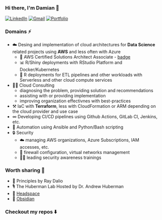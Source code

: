 ### Hi there, I'm Damian 👋

<p align="left">
   <a href="https://www.linkedin.com/in/damianbudelewski/"><img alt="LinkedIn" src="https://img.shields.io/badge/-damianbudelewski-0075b5?style=flat-square&logo=Linkedin&logoColor=white&link=https://www.linkedin.com/in/damianbudelewski/"></a>
   <a href="mailto:damian.budelewski@gmail.com"><img alt="Gmail" src="https://img.shields.io/badge/-damian.budelewski@gmail.com-eb4336?style=flat-square&logo=Gmail&logoColor=white&link=mailto:damian.budelewski@gmail.com"></a>
   <a href="https://budelewski.com/"><img alt="Portfolio" src="https://img.shields.io/badge/-budelewski.com-orange?style=flat-square&logo=squarespace&logoColor=white&link=https://budelewski.com/"></a>
</p>

### Domains ⚡️

- ☁️  Desing and implementation of cloud architectures for **Data Science** related projects using **AWS** and less often with Azure
  - 📜 AWS Certified Solutions Architect Associate - [badge](https://www.credly.com/badges/61384be4-bf67-4b70-8b3e-674c52ee969a)
  - 📊 R/Shiny deployments with RStudio Platform and Docker/Kubernetes 
  - 🧮 R deployments for ETL pipelines and other workloads with Serverless and other cloud compute services 
- 🧑‍💼 Cloud Consulting
   - diagnosing the problem, providing solution and recommendations
   - assisting with or providing implementation
   - improving organization effectivnes with best-practices
- ⚒️  IaC with **Terraform**, less with CloudFormation or ARM depending on the cloud provider and use case 
- ∞ Developing CI/CD pipelines using Github Actions, GitLab CI, Jenkins, etc.
- 🚀 Automation using Ansible and Python/Bash scripting 
- 🔒 Security 
  - ☁️ managing AWS organizations, Azure Subscriptions, IAM accesses, etc.
  - 🚧 firewall configuration, virtual networks management
  - 👨‍🏫 leading security awareness trainings

### Worth sharing 🧠

- 📕 Principles by Ray Dalio
- 🎙 The Huberman Lab Hosted by Dr. Andrew Huberman
- 🧘 [Headspace](https://www.headspace.com/)
- 📝 [Obsidian](https://obsidian.md/)

### Checkout my repos ⬇️
